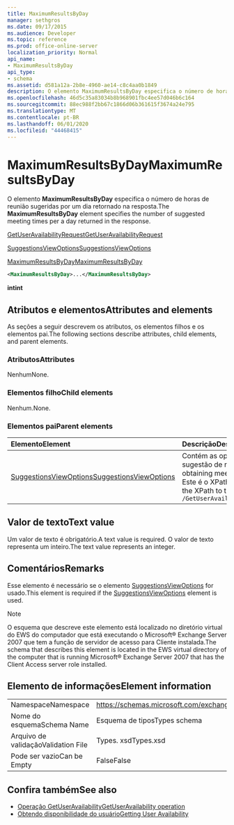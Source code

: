 ```yaml
---
title: MaximumResultsByDay
manager: sethgros
ms.date: 09/17/2015
ms.audience: Developer
ms.topic: reference
ms.prod: office-online-server
localization_priority: Normal
api_name:
- MaximumResultsByDay
api_type:
- schema
ms.assetid: d581a12a-2b8e-4960-ae14-c8c4aa0b1849
description: O elemento MaximumResultsByDay especifica o número de horas de reunião sugeridas por um dia retornado na resposta.
ms.openlocfilehash: 46d5c35a83034b8b968901fbc4ee57d046b6c164
ms.sourcegitcommit: 88ec988f2bb67c1866d06b361615f3674a24e795
ms.translationtype: MT
ms.contentlocale: pt-BR
ms.lasthandoff: 06/01/2020
ms.locfileid: "44468415"
---
```

# <a name="maximumresultsbyday"></a><span data-ttu-id="9821b-103">MaximumResultsByDay</span><span class="sxs-lookup"><span data-stu-id="9821b-103">MaximumResultsByDay</span></span>

<span data-ttu-id="9821b-104">O elemento **MaximumResultsByDay** especifica o número de horas de reunião sugeridas por um dia retornado na resposta.</span><span class="sxs-lookup"><span data-stu-id="9821b-104">The **MaximumResultsByDay** element specifies the number of suggested meeting times per a day returned in the response.</span></span> 
  
[<span data-ttu-id="9821b-105">GetUserAvailabilityRequest</span><span class="sxs-lookup"><span data-stu-id="9821b-105">GetUserAvailabilityRequest</span></span>](getuseravailabilityrequest.md)
  
[<span data-ttu-id="9821b-106">SuggestionsViewOptions</span><span class="sxs-lookup"><span data-stu-id="9821b-106">SuggestionsViewOptions</span></span>](suggestionsviewoptions.md)
  
[<span data-ttu-id="9821b-107">MaximumResultsByDay</span><span class="sxs-lookup"><span data-stu-id="9821b-107">MaximumResultsByDay</span></span>](maximumresultsbyday.md)
  
```xml
<MaximumResultsByDay>...</MaximumResultsByDay>
```

<span data-ttu-id="9821b-108">**int**</span><span class="sxs-lookup"><span data-stu-id="9821b-108">**int**</span></span>

## <a name="attributes-and-elements"></a><span data-ttu-id="9821b-109">Atributos e elementos</span><span class="sxs-lookup"><span data-stu-id="9821b-109">Attributes and elements</span></span>

<span data-ttu-id="9821b-110">As seções a seguir descrevem os atributos, os elementos filhos e os elementos pai.</span><span class="sxs-lookup"><span data-stu-id="9821b-110">The following sections describe attributes, child elements, and parent elements.</span></span>
  
### <a name="attributes"></a><span data-ttu-id="9821b-111">Atributos</span><span class="sxs-lookup"><span data-stu-id="9821b-111">Attributes</span></span>

<span data-ttu-id="9821b-112">Nenhum</span><span class="sxs-lookup"><span data-stu-id="9821b-112">None.</span></span>
  
### <a name="child-elements"></a><span data-ttu-id="9821b-113">Elementos filho</span><span class="sxs-lookup"><span data-stu-id="9821b-113">Child elements</span></span>

<span data-ttu-id="9821b-114">Nenhum.</span><span class="sxs-lookup"><span data-stu-id="9821b-114">None.</span></span>
  
### <a name="parent-elements"></a><span data-ttu-id="9821b-115">Elementos pai</span><span class="sxs-lookup"><span data-stu-id="9821b-115">Parent elements</span></span>

|<span data-ttu-id="9821b-116">**Elemento**</span><span class="sxs-lookup"><span data-stu-id="9821b-116">**Element**</span></span>|<span data-ttu-id="9821b-117">**Descrição**</span><span class="sxs-lookup"><span data-stu-id="9821b-117">**Description**</span></span>|
|:-----|:-----|
|[<span data-ttu-id="9821b-118">SuggestionsViewOptions</span><span class="sxs-lookup"><span data-stu-id="9821b-118">SuggestionsViewOptions</span></span>](suggestionsviewoptions.md) <br/> |<span data-ttu-id="9821b-119">Contém as opções para obter informações de sugestão de reunião.</span><span class="sxs-lookup"><span data-stu-id="9821b-119">Contains the options for obtaining meeting suggestion information.</span></span>  <br/> <span data-ttu-id="9821b-120">Este é o XPath para este elemento:</span><span class="sxs-lookup"><span data-stu-id="9821b-120">The following is the XPath to this element:</span></span>  <br/>  `/GetUserAvailabilityRequest/SuggestionViewOptions` <br/> |
   
## <a name="text-value"></a><span data-ttu-id="9821b-121">Valor de texto</span><span class="sxs-lookup"><span data-stu-id="9821b-121">Text value</span></span>

<span data-ttu-id="9821b-122">Um valor de texto é obrigatório.</span><span class="sxs-lookup"><span data-stu-id="9821b-122">A text value is required.</span></span> <span data-ttu-id="9821b-123">O valor de texto representa um inteiro.</span><span class="sxs-lookup"><span data-stu-id="9821b-123">The text value represents an integer.</span></span>
  
## <a name="remarks"></a><span data-ttu-id="9821b-124">Comentários</span><span class="sxs-lookup"><span data-stu-id="9821b-124">Remarks</span></span>

<span data-ttu-id="9821b-125">Esse elemento é necessário se o elemento [SuggestionsViewOptions](suggestionsviewoptions.md) for usado.</span><span class="sxs-lookup"><span data-stu-id="9821b-125">This element is required if the [SuggestionsViewOptions](suggestionsviewoptions.md) element is used.</span></span> 
  
> [!NOTE]
> <span data-ttu-id="9821b-126">O esquema que descreve este elemento está localizado no diretório virtual do EWS do computador que está executando o Microsoft® Exchange Server 2007 que tem a função de servidor de acesso para Cliente instalada.</span><span class="sxs-lookup"><span data-stu-id="9821b-126">The schema that describes this element is located in the EWS virtual directory of the computer that is running Microsoft® Exchange Server 2007 that has the Client Access server role installed.</span></span> 
  
## <a name="element-information"></a><span data-ttu-id="9821b-127">Elemento de informações</span><span class="sxs-lookup"><span data-stu-id="9821b-127">Element information</span></span>

|||
|:-----|:-----|
|<span data-ttu-id="9821b-128">Namespace</span><span class="sxs-lookup"><span data-stu-id="9821b-128">Namespace</span></span>  <br/> |https://schemas.microsoft.com/exchange/services/2006/types  <br/> |
|<span data-ttu-id="9821b-129">Nome do esquema</span><span class="sxs-lookup"><span data-stu-id="9821b-129">Schema Name</span></span>  <br/> |<span data-ttu-id="9821b-130">Esquema de tipos</span><span class="sxs-lookup"><span data-stu-id="9821b-130">Types schema</span></span>  <br/> |
|<span data-ttu-id="9821b-131">Arquivo de validação</span><span class="sxs-lookup"><span data-stu-id="9821b-131">Validation File</span></span>  <br/> |<span data-ttu-id="9821b-132">Types. xsd</span><span class="sxs-lookup"><span data-stu-id="9821b-132">Types.xsd</span></span>  <br/> |
|<span data-ttu-id="9821b-133">Pode ser vazio</span><span class="sxs-lookup"><span data-stu-id="9821b-133">Can be Empty</span></span>  <br/> |<span data-ttu-id="9821b-134">False</span><span class="sxs-lookup"><span data-stu-id="9821b-134">False</span></span>  <br/> |
   
## <a name="see-also"></a><span data-ttu-id="9821b-135">Confira também</span><span class="sxs-lookup"><span data-stu-id="9821b-135">See also</span></span>

- [<span data-ttu-id="9821b-136">Operação GetUserAvailability</span><span class="sxs-lookup"><span data-stu-id="9821b-136">GetUserAvailability operation</span></span>](getuseravailability-operation.md)
- [<span data-ttu-id="9821b-137">Obtendo disponibilidade do usuário</span><span class="sxs-lookup"><span data-stu-id="9821b-137">Getting User Availability</span></span>](https://msdn.microsoft.com/library/d4133fcb-9b0f-4e6b-aadf-a389da83516a%28Office.15%29.aspx)

